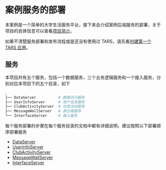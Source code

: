# 案例服务的部署

本案例是一个简单的大学生活服务平台，接下来会介绍案例后端服务的部署，关于项目的具体信息可以查看[项目简介](/docs/Introduction.md)。

如果不清楚服务部署和发布流程或是还没有使用过 TARS，请先看[创建第一个 TARS 应用](/docs/QuickStart.md)。

## 服务

本项目共有五个服务，包括一个数据服务，三个业务逻辑服务和一个接入服务，分别对应本项目下的五个目录，如下
```sh
.
├── DataServer          # 数据访问服务
├── UserInfoServer      # 用户信息服务
├── ClubActivityServer  # 社团活动服务
├── MessageWallServer   # 表白墙服务
└── InterfaceServer     # 接入服务
```

每个服务部署的步骤在每个服务目录的文档中都有详细说明，建议按照以下部署顺序部署服务

* [DataServer](https://github.com/TarsDemo/Tars-MiniProgramm-Service-DataServer/tree/release)
* [UserInfoServer](https://github.com/TarsDemo/Tars-MiniProgramm-Service-UserInfoServer/tree/release)
* [ClubActivityServer](https://github.com/TarsDemo/Tars-MiniProgramm-Service-ClubActivityServer/tree/release)
* [MessageWallServer](https://github.com/TarsDemo/Tars-MiniProgramm-Service-MessageWallServer)
* [InterfaceServer](https://github.com/TarsDemo/Tars-MiniProgramm-Service-InterfaceServer/tree/release)